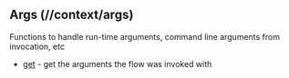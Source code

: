 ## Args (//context/args)
Functions to handle run-time arguments, command line arguments from invocation, etc

* [get](get.md) - get the arguments the flow was invoked with